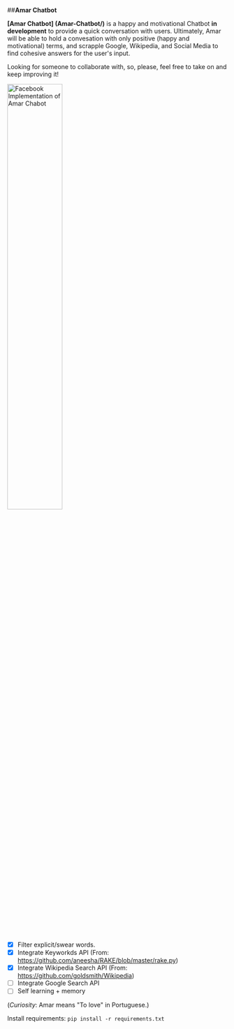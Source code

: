 ##**Amar Chatbot**

**[Amar Chatbot] (Amar-Chatbot/)** is a happy and motivational Chatbot __in development__ to provide a quick conversation with users. Ultimately, Amar will be able to hold a convesation with only positive (happy and motivational) terms, and scrapple Google, Wikipedia, and Social Media to find cohesive answers for the user's input.
  
Looking for someone to collaborate with, so, please, feel free to take on and keep improving it!

<img src="imgs/example.png" alt="Facebook Implementation of Amar Chabot" width="50%" height="50%">
  
 - [X] Filter explicit/swear words.
 - [X] Integrate Keyworkds API (From: https://github.com/aneesha/RAKE/blob/master/rake.py)
 - [X] Integrate Wikipedia Search API (From: https://github.com/goldsmith/Wikipedia)
 - [ ] Integrate Google Search API
 - [ ] Self learning + memory

(*Curiosity*: Amar means "To love" in Portuguese.)

Install requirements:
    ```
    pip install -r requirements.txt
    ```
